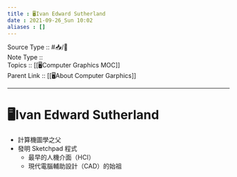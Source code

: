```yaml
---
title : 🖥️Ivan Edward Sutherland
date : 2021-09-26_Sun 10:02
aliases : []
---
```

Source Type :: #📥/📄 <br>
Note Type :: <br>
Topics :: [[🖥️Computer Graphics MOC]]<br>
Parent Link :: [[🖥️About Computer Garphics]]<br>

---
# 🖥️Ivan Edward Sutherland
+ 計算機圖學之父
+ 發明 Sketchpad 程式
	- 最早的人機介面（HCI）
	- 現代電腦輔助設計（CAD）的始祖